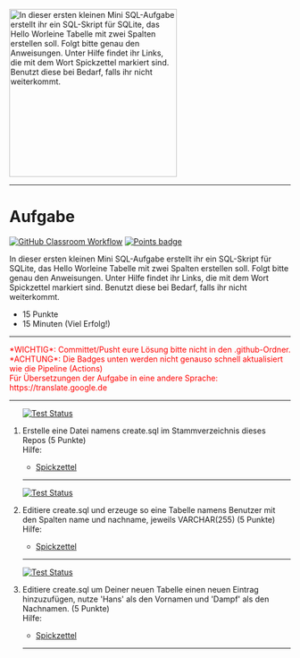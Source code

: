<img src="https://3.bp.blogspot.com/-VdxnwsQC46k/WUE-wWtj3VI/AAAAAAAAbbE/EsX2rnx6sRkz6AZ3ojgSrSsvKubbyjyQwCLcBGAs/s1600/Sqlite.jpg" alt="In dieser ersten kleinen Mini SQL-Aufgabe erstellt ihr ein SQL-Skript für SQLite, das Hello Worleine Tabelle mit zwei Spalten erstellen soll. 
 Folgt bitte genau den Anweisungen. Unter Hilfe findet ihr Links, die mit dem Wort Spickzettel markiert sind. Benutzt diese bei Bedarf, falls ihr nicht weiterkommt. 
" width="300"/>

---
# Aufgabe
[![GitHub Classroom Workflow](https://github.com/GittyBitch/test-badges/actions/workflows/classroom.yml/badge.svg)](https://github.com/GittyBitch/test-badges/actions/workflows/classroom.yml) [![Points badge](../../blob/badges/.github/badges/points.svg)](../../actions) 

In dieser ersten kleinen Mini SQL-Aufgabe erstellt ihr ein SQL-Skript für SQLite, das Hello Worleine Tabelle mit zwei Spalten erstellen soll. 
 Folgt bitte genau den Anweisungen. Unter Hilfe findet ihr Links, die mit dem Wort Spickzettel markiert sind. Benutzt diese bei Bedarf, falls ihr nicht weiterkommt. 

* 15 Punkte
* 15 Minuten (Viel Erfolg!)

---
<p><span style='color:red;'>*WICHTIG*: Committet/Pusht eure Lösung bitte nicht in den .github-Ordner.<br/> *ACHTUNG*: Die Badges unten werden nicht genauso schnell aktualisiert wie die Pipeline (Actions)<br/>Für Übersetzungen der Aufgabe in eine andere Sprache: https://translate.google.de <br/></span </p>

---
<ol>

[![Test Status](../../blob/badges/.github/badges/testStatus_1.svg)](../../actions)  
<li> Erstelle eine Datei namens create.sql im Stammverzeichnis dieses Repos (5 Punkte)</li>
Hilfe: 
<ul><li><a href="https://wiki.ubuntuusers.de/Shell/Bash-Skripting-Guide_f%C3%BCr_Anf%C3%A4nger/">Spickzettel</a></li></ul> 

---

[![Test Status](../../blob/badges/.github/badges/testStatus_2.svg)](../../actions)  
<li> Editiere create.sql und erzeuge so eine Tabelle namens Benutzer mit den Spalten name und nachname, jeweils VARCHAR(255) (5 Punkte)</li>
Hilfe: 
<ul><li><a href="https://www.cyberciti.biz/faq/hello-world-bash-shell-script/">Spickzettel</a></li></ul> 

---

[![Test Status](../../blob/badges/.github/badges/testStatus_3.svg)](../../actions)  
<li> Editiere create.sql um Deiner neuen Tabelle einen neuen Eintrag hinzuzufügen, nutze 'Hans' als den Vornamen und 'Dampf' als den Nachnamen. (5 Punkte)</li>
Hilfe: 
<ul><li><a href="https://www.cyberciti.biz/faq/hello-world-bash-shell-script/">Spickzettel</a></li></ul> 

---
</ol>
